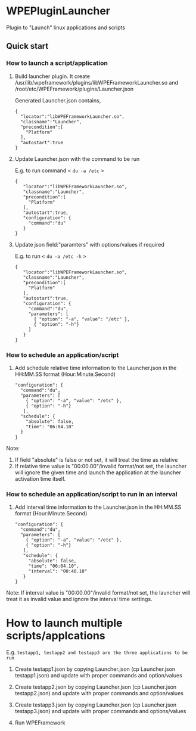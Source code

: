 # WPEPluginLauncher

Plugin to "Launch" linux applications and scripts

## Quick start

### How to launch a script/application

1. Build launcher plugin. It create /usr/lib/wpeframework/plugins/libWPEFrameworkLauncher.so and /root/etc/WPEFramework/plugins/Launcher.json

   Generated Launcher.json contains,
   ```
   {
     "locator":"libWPEFrameworkLauncher.so",
     "classname":"Launcher",
     "precondition":[
       "Platform"
     ],
     "autostart":true
   }
   ```
 
2. Update Launcher.json with the command to be run
   
   E.g. to run command < `du -a /etc` >
   ```
   {
      "locator":"libWPEFrameworkLauncher.so",
      "classname":"Launcher",
      "precondition":[
        "Platform"
      ],
      "autostart":true,
      "configuration": {
        "command":"du"
      }
   }
   ```

3. Update json field:"paramters" with options/values if required

   E.g. to run < `du -a /etc -h` >
   ```
   {
      "locator":"libWPEFrameworkLauncher.so",
      "classname":"Launcher",
      "precondition":[
        "Platform"
      ],
      "autostart":true,
      "configuration": {
        "command":"du",
        "parameters": [
          { "option": "-a", "value": "/etc" },
          { "option": "-h"}
        ]
      }
   }
   ```

### How to schedule an application/script

1. Add schedule relative time information to the Launcher.json in the HH:MM.SS format (Hour:Minute.Second)
   ```
   "configuration": {
     "command":"du",
     "parameters": [
       { "option": "-a", "value": "/etc" },
       { "option": "-h"}
      ],
     "schedule": {
       "absolute": false,
       "time": "06:04.10"
     }
   }
   ```

Note:
1. If field "absolute" is false or not set, it will treat the time as relative
2. If relative time value is "00:00.00"/invalid format/not set, the launcher will ignore the given time and launch the application at the launcher activation time itself.

### How to schedule an application/script to run in an interval

1. Add interval time information to the Launcher.json in the HH:MM.SS format (Hour:Minute.Second)
   ```
   "configuration": {
     "command":"du",
     "parameters": [
       { "option": "-a", "value": "/etc" },
       { "option": "-h"}
      ],
      "schedule": {
        "absolute": false,
        "time": "06:04.10",
        "interval": "00:40.10"
      }
   }
   ```

Note: If interval value is "00:00.00"/invalid format/not set, the launcher will treat it as invalid value and ignore the interval time settings.

# How to launch multiple scripts/applcations

E.g.
``` testapp1, testapp2 and testapp3 are the three applications to be run ```

1. Create testapp1.json by copying Launcher.json (cp Launcher.json testapp1.json) and update with proper commands and option/values

2. Create testapp2.json by copying Launcher.json (cp Launcher.json testapp2.json) and update with proper commands and option/values

3. Create testapp3.json by copying Launcher.json (cp Launcher.json testapp3.json) and update with proper commands and options/values

4. Run WPEFramework

